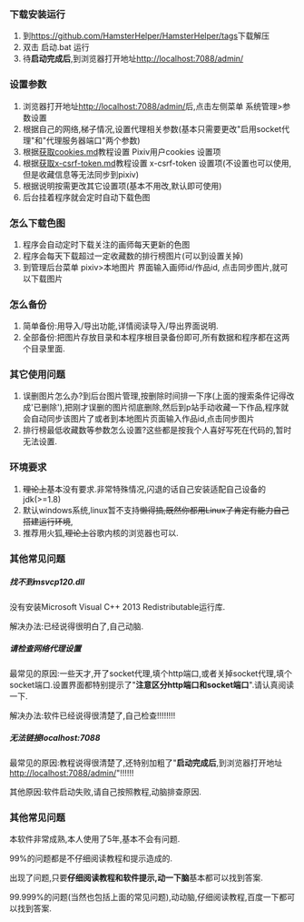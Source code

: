 ### 下载安装运行

1. 到<https://github.com/HamsterHelper/HamsterHelper/tags>下载解压 
2. 双击 启动.bat 运行
3. 待**启动完成后**,到浏览器打开地址<http://localhost:7088/admin/>

### 设置参数
1. 浏览器打开地址<http://localhost:7088/admin/>后,点击左侧菜单 系统管理>参数设置
2. 根据自己的网络,梯子情况,设置代理相关参数(基本只需要更改"启用socket代理"和"代理服务器端口"两个参数)
3. 根据[获取cookies.md](获取cookies.md)教程设置 Pixiv用户cookies 设置项
4. 根据[获取x-csrf-token.md](获取x-csrf-token.md)教程设置 x-csrf-token 设置项(不设置也可以使用,但是收藏信息等无法同步到pixiv)
5. 根据说明按需更改其它设置项(基本不用改,默认即可使用)
6. 后台挂着程序就会定时自动下载色图


### 怎么下载色图
1. 程序会自动定时下载关注的画师每天更新的色图
2. 程序会每天下载超过一定收藏数的排行榜图片(可以到设置关掉)
3. 到管理后台菜单 pixiv>本地图片 界面输入画师id/作品id, 点击同步图片,就可以下载图片

### 怎么备份
1. 简单备份:用导入/导出功能,详情阅读导入/导出界面说明.
2. 全部备份:把图片存放目录和本程序根目录备份即可,所有数据和程序都在这两个目录里面.

### 其它使用问题
1. 误删图片怎么办?到后台图片管理,按删除时间排一下序(上面的搜索条件记得改成'已删除'),把刚才误删的图片彻底删除,然后到p站手动收藏一下作品,程序就会自动同步该图片了或者到本地图片页面输入作品id,点击同步图片
2. 排行榜最低收藏数等参数怎么设置?这些都是按我个人喜好写死在代码的,暂时无法设置.

### 环境要求
1. ~~理论上~~基本没有要求.非常特殊情况,闪退的话自己安装适配自己设备的jdk(>=1.8)
2. 默认windows系统,linux暂不支持~~懒得搞,既然你都用Linux了肯定有能力自己搭建运行环境~~,
3. 推荐用火狐,~~理论上~~谷歌内核的浏览器也可以.

### 其他常见问题
##### 找不到msvcp120.dll
没有安装Microsoft Visual C++ 2013 Redistributable运行库.

解决办法:已经说得很明白了,自己动脑.

##### 请检查网络代理设置
最常见的原因:一些天才,开了socket代理,填个http端口,或者关掉socket代理,填个socket端口.设置界面都特别提示了"**注意区分http端口和socket端口**".请认真阅读一下.

解决办法:软件已经说得很清楚了,自己检查!!!!!!!!

##### 无法链接localhost:7088
最常见的原因:教程说得很清楚了,还特别加粗了"**启动完成后**,到浏览器打开地址<http://localhost:7088/admin/>"!!!!!!

其他原因:软件启动失败,请自己按照教程,动脑排查原因.

### 其他常见问题
本软件非常成熟,本人使用了5年,基本不会有问题.

99%的问题都是不仔细阅读教程和提示造成的.

出现了问题,只要**仔细阅读教程和软件提示,动一下脑**基本都可以找到答案.

99.999%的问题(当然也包括上面的常见问题),动动脑,仔细阅读教程,百度一下都可以找到答案.


